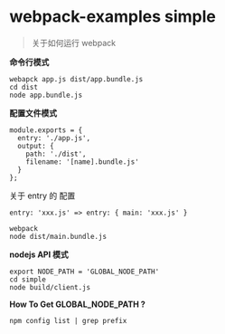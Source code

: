 # webpack-examples simple

> 关于如何运行 webpack

**命令行模式**

```
webapck app.js dist/app.bundle.js
cd dist
node app.bundle.js
```

**配置文件模式**

```
module.exports = {
  entry: './app.js',
  output: {
    path: './dist',
    filename: '[name].bundle.js'
  }
};
```

关于 entry 的 配置

`entry: 'xxx.js' => entry: { main: 'xxx.js' }`

```
webpack
node dist/main.bundle.js
```

**nodejs API 模式**

```
export NODE_PATH = 'GLOBAL_NODE_PATH'
cd simple
node build/client.js
```

**How To Get GLOBAL_NODE_PATH ?**

`npm config list | grep prefix`
